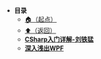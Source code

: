 * **目录**
  * [🏠（起点）](/study/README)
  * [⬆️（返回）](/study/CSharp/README)
  * [**CSharp入门详解-刘铁猛**](/study/CSharp/刘铁猛/CSharp入门详解-刘铁猛/README)
  * [**深入浅出WPF**](/study/CSharp/刘铁猛/深入浅出WPF)